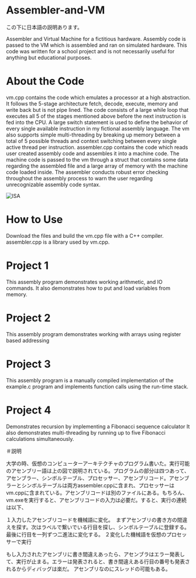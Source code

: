 
# Assembler-and-VM

この下に日本語の説明あります。

Assembler and Virtual Machine for a fictitious hardware. Assembly code is passed to the VM which is assembled and ran on simulated hardware. This code was written for a school project and is not necessarily useful for anything but educational purposes.

# About the Code
vm.cpp contains the code which emulates a processor at a high abstraction. It follows the 5-stage architecture fetch, decode, execute, memory and write back but is not pipe lined. The code consists of a large while loop that executes all 5 of the stages mentioned above before the next instruction is fed into the CPU. A large switch statement is used to define the behavior of every single available instruction in my fictional assembly language. The vm also supports simple multi-threading by breaking up memory between a total of 5 possible threads and context switching between every single active thread per instruction.
assembler.cpp contains the code which reads user created assembly code and assembles it into a machine code. The machine code is passed to the vm through a struct that contains some data regarding the assembled file and a large array of memory with the machine code loaded inside. The assembler conducts robust error checking throughout the assembly process to warn the user regarding unrecognizable assembly code syntax.   

![ISA](https://user-images.githubusercontent.com/85288181/121529414-569bdf80-ca37-11eb-8603-64fc71debd7f.jpg)

# How to Use
Download the files and build the vm.cpp file with a C++ compiler. assembler.cpp is a library used by vm.cpp.

# Project 1
This assembly program demonstrates working arithmetic, and IO commands. It also demonstrates how to put and load variables from memory.

# Project 2
This assembly program demonstrates working with arrays using register based addressing

# Project 3
This assembly program is a manually compiled implementation of the example.c program and implements function calls using the run-time stack.

# Project 4
Demonstrates recursion by implementing a Fibonacci sequence calculator
It also demonstrates multi-threading by running up to five Fibonacci calculations simultaneously.

＃説明

大学の時、仮想のコンピューターアーキテクチャのプログラム書いた。実行可能のアセンブリー語は上の図で説明されている。プログラムの部分は四つあって、アセンブラー、シンボルテーブル、プロセッサー、アセンブリコード。アセンブラーとシンボルテーブルは両方assembler.cppに含まれ、プロセッサーはvm.cppに含まれている。アセンブリコードは別のファイルにある。もちろん、vm.exeを実行すると、アセンブリコードの入力は必要だ。すると、実行の連続は以下、

１入力したアセンブリコードを機械語に変化。　まずアセンブリの書き方の間違えを探す。次はラベルで繋いでいる行目を探し、シンボルテーブルに登録する。最後に行目を一列ずつ二進法に変化する。
２変化した機械語を仮想のプロセッサーで実行

もし入力されたアセンブリに書き間違えあったら、アセンブラはエラー発表して、実行が止まる。エラーは発表されると、書き間違えある行目の番号も発表されるからディバッグは楽だ。
アセンブリなのにスレッドの可能もある。
